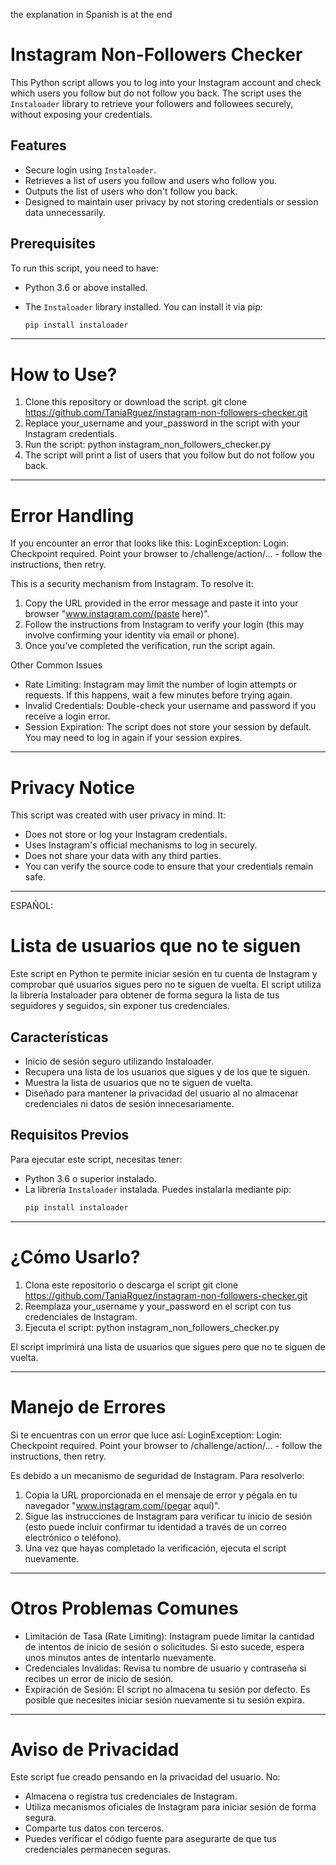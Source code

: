 the explanation in Spanish is at the end

# Instagram Non-Followers Checker

This Python script allows you to log into your Instagram account and check which users you follow but do not follow you back. The script uses the `Instaloader` library to retrieve your followers and followees securely, without exposing your credentials.

## Features
- Secure login using `Instaloader`.
- Retrieves a list of users you follow and users who follow you.
- Outputs the list of users who don't follow you back.
- Designed to maintain user privacy by not storing credentials or session data unnecessarily.

## Prerequisites
To run this script, you need to have:
- Python 3.6 or above installed.
- The `Instaloader` library installed. You can install it via pip:

  ```bash
  pip install instaloader

--------------------------------------------------------------------

# How to Use?
1. Clone this repository or download the script.
   git clone https://github.com/TaniaRguez/instagram-non-followers-checker.git
2. Replace your_username and your_password in the script with your Instagram credentials.
3. Run the script:
    python instagram_non_followers_checker.py
4. The script will print a list of users that you follow but do not follow you back.

--------------------------------------------------------------------

# Error Handling
If you encounter an error that looks like this:
  LoginException: Login: Checkpoint required. Point your browser to /challenge/action/... - follow the instructions, then retry.

This is a security mechanism from Instagram. To resolve it:

1. Copy the URL provided in the error message and paste it into your browser "www.instagram.com/(paste here)".
2. Follow the instructions from Instagram to verify your login (this may involve confirming your identity via email or phone).
3. Once you've completed the verification, run the script again.

Other Common Issues
  - Rate Limiting: Instagram may limit the number of login attempts or requests. If this happens, wait a few minutes before trying again.
  - Invalid Credentials: Double-check your username and password if you receive a login error.
  - Session Expiration: The script does not store your session by default. You may need to log in again if your session expires.

-----------------------------------

# Privacy Notice
This script was created with user privacy in mind. It:
  - Does not store or log your Instagram credentials.
  - Uses Instagram's official mechanisms to log in securely.
  - Does not share your data with any third parties.
  - You can verify the source code to ensure that your credentials remain safe.



--------------------------------------------------------------------

ESPAÑOL:
# Lista de usuarios que no te siguen
Este script en Python te permite iniciar sesión en tu cuenta de Instagram y comprobar qué usuarios sigues pero no te siguen de vuelta. El script utiliza la librería Instaloader para obtener de forma segura la lista de tus seguidores y seguidos, sin exponer tus credenciales.

## Características
- Inicio de sesión seguro utilizando Instaloader.
- Recupera una lista de los usuarios que sigues y de los que te siguen.
- Muestra la lista de usuarios que no te siguen de vuelta.
- Diseñado para mantener la privacidad del usuario al no almacenar credenciales ni datos de sesión innecesariamente.


## Requisitos Previos
Para ejecutar este script, necesitas tener:
- Python 3.6 o superior instalado.
- La librería `Instaloader` instalada. Puedes instalarla mediante pip:
    ```bash
  pip install instaloader


--------------------------------------------------------------------

# ¿Cómo Usarlo?
1. Clona este repositorio o descarga el script
  git clone https://github.com/TaniaRguez/instagram-non-followers-checker.git
2. Reemplaza your_username y your_password en el script con tus credenciales de Instagram.
3. Ejecuta el script:
  python instagram_non_followers_checker.py

El script imprimirá una lista de usuarios que sigues pero que no te siguen de vuelta.

--------------------------------------------------------------------

# Manejo de Errores
Si te encuentras con un error que luce así:
  LoginException: Login: Checkpoint required. Point your browser to /challenge/action/... - follow the instructions, then retry.

Es debido a un mecanismo de seguridad de Instagram. Para resolverlo:
1. Copia la URL proporcionada en el mensaje de error y pégala en tu navegador "www.instagram.com/(pegar aquí)".
2. Sigue las instrucciones de Instagram para verificar tu inicio de sesión (esto puede incluir confirmar tu identidad a través de un correo electrónico o teléfono).
3. Una vez que hayas completado la verificación, ejecuta el script nuevamente.

--------------------------------------------------------------------

# Otros Problemas Comunes
- Limitación de Tasa (Rate Limiting): Instagram puede limitar la cantidad de intentos de inicio de sesión o solicitudes. Si esto sucede, espera unos minutos antes de intentarlo nuevamente.
- Credenciales Inválidas: Revisa tu nombre de usuario y contraseña si recibes un error de inicio de sesión.
- Expiración de Sesión: El script no almacena tu sesión por defecto. Es posible que necesites iniciar sesión nuevamente si tu sesión expira.

--------------------------------------------------------------------

# Aviso de Privacidad
Este script fue creado pensando en la privacidad del usuario. No:
- Almacena o registra tus credenciales de Instagram.
- Utiliza mecanismos oficiales de Instagram para iniciar sesión de forma segura.
- Comparte tus datos con terceros.
- Puedes verificar el código fuente para asegurarte de que tus credenciales permanecen seguras.



